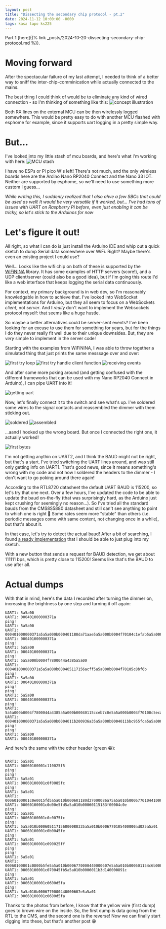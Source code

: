 ```yaml
---
layout: post
title: "Dissecting the secondary chip protocol - pt.2"
date: 2024-11-12 10:00:00 -0000
tags: kasa tapo ks225
---
```


Part 1 [here]({% link _posts/2024-10-20-dissecting-secondary-chip-protocol.md %}).

# Moving forward

After the spectacular failure of my last attempt, I needed to think of a better way to sniff the inter-chip-comminication while actually connected to the mains. 

The best thing I could think of would be to eliminate any kind of wired connection - so I'm thinking of something like this:
![concept illustration](/assets/images/2024-11-12-dissecting-secondary-chip-protocol-2/concept.png)

Both RX lines on the external MCU can be then wirelessly logged somewhere. This would be pretty easy to do with another MCU flashed with esphome for example, since it supports uart logging in a pretty simple way.

# But...

I've looked into my little stash of mcu boards, and here's what I'm working with here:
![MCU stash](/assets/images/2024-11-12-dissecting-secondary-chip-protocol-2/mcu-stash.jpg)

I have no ESPs or Pi pico W's left! There's not much, and the only wireless boards here are the Ardino Nano RP2040 Connect and the Nano 33 IOT. Neither are supported by esphome, so we'll need to use something more custom I guess...

*While writing this, I suddenly realized that I also ahve a few SBCs that could be used as well! It would be very versatile if it worked, but... I've had tons of issues with UART on Raspberry Pi before, even just enabling it can be tricky, so let's stick to the Arduinos for now*

# Let's figure it out!

All right, so what I can do is just install the Arduino IDE and whip out a quick sketch to dump Serial data somewhere over WiFi. Right? Maybe there's even an existing project I could use?

Well... Looks like the wifi chip on both of these is supported by the [WiFiNINA](https://docs.arduino.cc/libraries/wifinina/) library. It has some examples of HTTP servers (score!), and a UDP client/server (could also be a good idea), but if I'm going this route I'd like a web interface that keeps logging the serial data continuously.

For context, my primary background is in web dev, so I'm reasonably knowledgable in how to achieve that. I've looked into WebSocket implementations for Arduino, but they all seem to focus on a WebSockets *client*, not *server*. And I *really* don't want to implement the Websockets protocol myself: that seems like a huge hustle.

So maybe a better alternatives could be server-sent events? I've been looking for an excuse to use them for something for years, but for the things I do they never really fit well due to their unique downsides. But, they are *very* simple to implement in the server code!

Starting with the examples from WiFiNINA, I was able to throw together a simulated thing that just prints the same messsage over and over:

![first try loop](/assets/images/2024-11-12-dissecting-secondary-chip-protocol-2/first-try-loop.png)
![first try handle client function](/assets/images/2024-11-12-dissecting-secondary-chip-protocol-2/first-try-handle-client.png)
![receiving events](/assets/images/2024-11-12-dissecting-secondary-chip-protocol-2/events.png)

And after some more poking around (and getting confused with the different frameworks that can be used with my Nano RP2040 Connect in Arduino), I can pipe UART into it!

![getting uart](/assets/images/2024-11-12-dissecting-secondary-chip-protocol-2/with-uart.png)

Now, let's finally connect it to the switch and see what's up. I've soldered some wires to the signal contacts and reassembled the dimmer with them sticking out.

![soldered](/assets/images/2024-11-12-dissecting-secondary-chip-protocol-2/soldered.jpg)
![assembled](/assets/images/2024-11-12-dissecting-secondary-chip-protocol-2/assembled.jpg)

...aand I hooked up the wrong board. But once I connected the right one, it actually worked!

![first bytes](/assets/images/2024-11-12-dissecting-secondary-chip-protocol-2/first-bytes.png)

I'm not getting anythin on UART2, and I think the BAUD might not be right, but that's a start. I've tried switching the UART lines around, and was still only getting info on UART1. That's good news, since it means something's wrong with my code and not how I soldered the headers to the dimmer - I don't want to go poking around there again!

According to the RTL8720 datasheet the default UART BAUD is 115200, so let's try that one next. Over a few hours, I've updated the code to be able to update the baud on-the-fly (that was surprisingly hard, as the Arduino just kept crushing for seemingly no reason...). So I've tried all the standard bauds from the CMS8S5880 datasheet and still can't see anything to point to which one is right 🤷 Some rates seem more "stable" than others (i.e. periodic messages come with same content, not changing once in a while), but that's about it.

In that case, let's try to detect the actual baud! After a bit of searching, I found [a ready implementation](https://www.electronicsforu.com/electronics-projects/hardware-diy/uart-automatic-baud-rate-detector#:~:text=Once%20the%20arduino%20sketch%20is,one%20of%20the%20test%20results.) that I should be able to just plug into my sketch.

With a new button that sends a request for BAUD detection, we get about 111111 bps, which is pretty close to 115200! Seems like that's the BAUD to use after all.

# Actual dumps

With that in mind, here's the data I recorded after turning the dimmer on, increasing the brightness by one step and turning it off again:
```
UART1: 5a5a00
UART1: 000401000000371a
ping!
UART1: 5a5a00
UART1: 000401000000371a5a5a000b000401188da71aae5a5a000b0004f70104c1efab5a5a000b000401188da71aae5a5a000b000401170722da385a5a000b00040115183f23515a5a000b00040115183f23515a5a00
UART1: 000401000000371a
ping!
UART1: 5a5a00
UART1: 000401000000371a
ping!
UART1: 5a5a000b0004f7800044a4385a5a00
UART1: 000401000000371a5a5a000b000405117156acff5a5a000b0004f70105c0bf6b
ping!
UART1: 5a5a00
UART1: 000401000000371a
ping!
ping!
UART1: 5a5a00
UART1: 000401000000371a
ping!
UART1: 5a5a000b0004f7800044a4385a5a000b00040115cceb7c0e5a5a000b0004f70100c5eca85a5a000b00040115cceb7c0e5a5a000b0004011734113f6c5a5a000b000401186f45f3665a5a000b000401195f74e7e25a5a000b0004011a507812175a5a00
UART1: 000401000000371a5a5a000b0004011b200936a35a5a000b0004011bbc955fca5a5a000b0004011bbd940f
ping!
ping!
UART1: 5a5a00
UART1: 000401000000371a
```

And here's the same with the other header (green 😁):

```

UART1: 5a5a01
UART1: 00060100001c110025f5
ping!
ping!
UART1: 5a5a01
UART1: 00060100001c0f0085fc
ping!
UART1: 5a5a01
UART1: 00060100001c0e0015fd5a5a010b000601180d27000086a75a5a010b000677010441000091525a5a010b000601180d27000086a75a5a010b00060117072200005ee05a5a010b00060115183f00004c0e5a5a01
UART1: 00060100001c0d00e5fd5a5a010b00060115183f00004c0e
ping!
UART1: 5a5a01
UART1: 00060100001c0c0075fc
ping!
UART1: 5a5a010b000605117156000088335a5a010b0006770105400000ad025a5a01
UART1: 00060100001c0b0045fe
ping!
UART1: 5a5a01
UART1: 00060100001c090025ff
ping!
ping!
UART1: 5a5a01
UART1: 00060100001c0800b5fe5a5a010b0006770000440000607e5a5a010b000601154c6b0000ac5f5a5a010b000677010045000060125a5a010b000601154c6b0000ac5f5a5a010b0006011734110000151f5a5a010b000601186f450000e0195a5a010b000601195f740000ef7a5a5a010b0006011a50780000f8fd5a5a010b0006011b20090000e38a5a5a010b0006011b3c150000b54c5a5a01
UART1: 00060100001c070045fb5a5a010b0006011b3d140000891c
ping!
UART1: 5a5a01
UART1: 00060100001c0600d5fa
ping!
UART1: 5a5a010b0006770000440000607e5a5a01
UART1: 00060100001c0600d5fa
```

Thanks to the photos from before, I know that the yellow wire (first dump) goes to brown wire on the inside. So, the first dump is data going from the RTL to the CMS, and the second one is the reverse! Now we can finally start digging into these, but that's another post 😁
